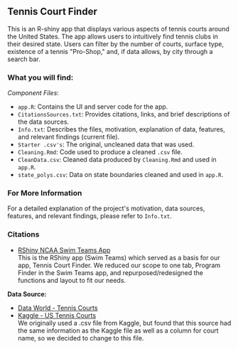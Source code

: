 ## Tennis Court Finder

This is an R-shiny app that displays various aspects of tennis courts around the United States. The app allows users to intuitively find tennis clubs in their desired state. Users can filter by the number of courts, surface type, existence of a tennis "Pro-Shop," and, if data allows, by city through a search bar.

### What you will find:

*Component Files*:
- `app.R`: Contains the UI and server code for the app.
- `CitationsSources.txt`: Provides citations, links, and brief descriptions of the data sources.
- `Info.txt`: Describes the files, motivation, explanation of data, features, and relevant findings (current file).
- `Starter .csv's`: The original, uncleaned data that was used.
- `Cleaning.Rmd`: Code used to produce a cleaned `.csv` file.
- `CleanData.csv`: Cleaned data produced by `Cleaning.Rmd` and used in `app.R`.
- `state_polys.csv`: Data on state boundaries cleaned and used in `app.R`.

### For More Information

For a detailed explanation of the project's motivation, data sources, features, and relevant findings, please refer to `Info.txt`.

### Citations
- [RShiny NCAA Swim Teams App](https://shiny.posit.co/r/gallery/education/ncaa-swim-team-finder/)  
  This is the RShiny app (Swim Teams) which served as a basis for our app, Tennis Court Finder. We reduced our scope to one tab, Program Finder in the Swim Teams app, and repurposed/redesigned the functions and layout to fit our needs.
  
**Data Source:** 
  - [Data World - Tennis Courts](https://data.world/mglobel/tennis-courts)
  - [Kaggle - US Tennis Courts](https://www.kaggle.com/datasets/thedevastator/us-tennis-courts-capacity-and-amenities)  
  We originally used a .csv file from Kaggle, but found that this source had the same information as the Kaggle file as well as a column for court name, so we decided to change to this file.

